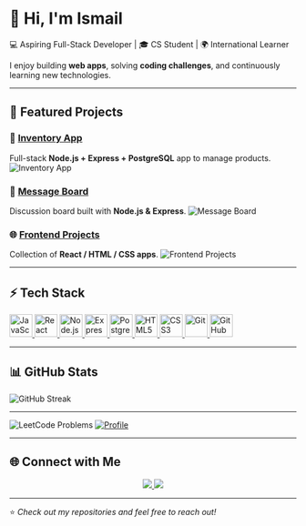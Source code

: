 # 👋 Hi, I'm Ismail 

💻 Aspiring Full-Stack Developer | 🎓 CS Student | 🌍 International Learner

I enjoy building **web apps**, solving **coding challenges**, and continuously learning new technologies.

---

## 📂 Featured Projects

### 🛒 [Inventory App](https://github.com/sadykovIsmail/inventory-app)
Full-stack **Node.js + Express + PostgreSQL** app to manage products.
![Inventory App](https://github.com/sadykovIsmail/node.js/tree/main/08-inventory-app)

### 💬 [Message Board](https://github.com/sadykovIsmail/message-board)
Discussion board built with **Node.js & Express**.
![Message Board](https://github.com/sadykovIsmail/node.js/tree/main/05-message-board)

### 🌐 [Frontend Projects](https://github.com/sadykovIsmail/frontend-projects)
Collection of **React / HTML / CSS apps**.
![Frontend Projects]([https://via.placeholder.com/250x120.png?text=Frontend+Projects](https://github.com/sadykovIsmail/frontend-projects-collection))



---

## ⚡ Tech Stack

<p>
  <a href="https://developer.mozilla.org/en-US/docs/Web/JavaScript" target="_blank">
    <img src="https://skillicons.dev/icons?i=js" height="40" alt="JavaScript" />
  </a>
  <a href="https://react.dev/" target="_blank">
    <img src="https://skillicons.dev/icons?i=react" height="40" alt="React" />
  </a>
  <a href="https://nodejs.org/" target="_blank">
    <img src="https://skillicons.dev/icons?i=nodejs" height="40" alt="Node.js" />
  </a>
  <a href="https://expressjs.com/" target="_blank">
    <img src="https://skillicons.dev/icons?i=express" height="40" alt="Express" />
  </a>
  <a href="https://www.postgresql.org/" target="_blank">
    <img src="https://skillicons.dev/icons?i=postgres" height="40" alt="PostgreSQL" />
  </a>
  <a href="https://developer.mozilla.org/en-US/docs/Web/HTML" target="_blank">
    <img src="https://skillicons.dev/icons?i=html" height="40" alt="HTML5" />
  </a>
  <a href="https://developer.mozilla.org/en-US/docs/Web/CSS" target="_blank">
    <img src="https://skillicons.dev/icons?i=css" height="40" alt="CSS3" />
  </a>
  <a href="https://git-scm.com/" target="_blank">
    <img src="https://skillicons.dev/icons?i=git" height="40" alt="Git" />
  </a>
  <a href="https://github.com/" target="_blank">
    <img src="https://skillicons.dev/icons?i=github" height="40" alt="GitHub" />
  </a>
</p>

---
## 📊 GitHub Stats

![GitHub Streak](https://streak-stats.demolab.com?user=sadykovIsmail&theme=radical&hide_border=false)

---
![LeetCode Problems](https://img.shields.io/badge/LeetCode%20Problems%20Solved-Total%20%3A%2069-blue?logo=leetcode&logoColor=yellow)
[![Profile](https://img.shields.io/badge/Profile-SadykovIsmail-orange?logo=leetcode)](https://leetcode.com/SadykovIsmail/)

---


## 🌐 Connect with Me

<p align="center">
  <a href="https://linkedin.com/in/ismail-sadykov-73860236a" target="_blank">
    <img src="https://img.shields.io/badge/-LinkedIn-0077B5?logo=linkedin&logoColor=white&style=for-the-badge" />
  </a>
  <a href="ismailsadykov1103@gmail.com">
    <img src="https://img.shields.io/badge/-Gmail-D14836?logo=gmail&logoColor=white&style=for-the-badge" />
  </a>
</p>

---


⭐️ *Check out my repositories and feel free to reach out!*
